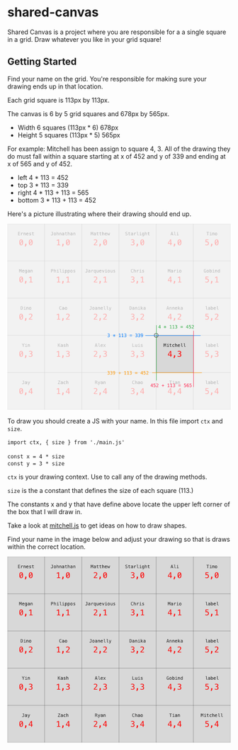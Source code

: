 # shared-canvas
 
Shared Canvas is a project where you are responsible for a a single square in a grid. Draw whatever you like in your grid square!

## Getting Started

Find your name on the grid. You're responsible for making sure your drawing ends up in that location. 

Each grid square is 113px by 113px. 

The canvas is 6 by 5 grid squares and 678px by 565px. 

- Width 6 squares (113px * 6) 678px
- Height 5 squares (113px * 5) 565px

For example: Mitchell has been assign to square 4, 3. All of the drawing they do must fall within a square starting at x of 452 and y of 339 and ending at x of 565 and y of 452. 

- left 4 * 113 = 452
- top 3 * 113 = 339
- right 4 * 113 + 113 = 565
- bottom 3 * 113 + 113 = 452

Here's a picture illustrating where their drawing should end up. 

![grid map overlay](notes/shared-canvas-overlay.png)

To draw you should create a JS with your name. In this file import `ctx` and `size`.

```JS
import ctx, { size } from './main.js'

const x = 4 * size
const y = 3 * size
```

`ctx` is your drawing context. Use to call any of the drawing methods. 

`size` is the a constant that defines the size of each square (113.)

The constants x and y that have define above locate the upper left corner of the box that I will draw in. 

Take a look at [mitchell.js](mitchell.js) to get ideas on how to draw shapes. 

Find your name in the image below and adjust your drawing so that is draws within the correct location. 

![grid map](notes/shared-canvas.png)

